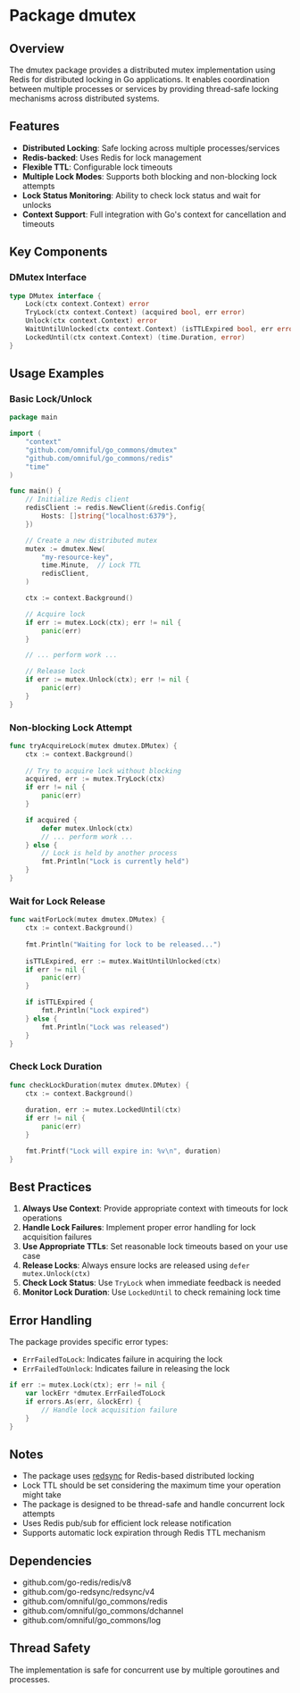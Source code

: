 # Package dmutex

## Overview
The dmutex package provides a distributed mutex implementation using Redis for distributed locking in Go applications. It enables coordination between multiple processes or services by providing thread-safe locking mechanisms across distributed systems.

## Features
- **Distributed Locking**: Safe locking across multiple processes/services
- **Redis-backed**: Uses Redis for lock management
- **Flexible TTL**: Configurable lock timeouts
- **Multiple Lock Modes**: Supports both blocking and non-blocking lock attempts
- **Lock Status Monitoring**: Ability to check lock status and wait for unlocks
- **Context Support**: Full integration with Go's context for cancellation and timeouts

## Key Components

### DMutex Interface
```go
type DMutex interface {
    Lock(ctx context.Context) error
    TryLock(ctx context.Context) (acquired bool, err error)
    Unlock(ctx context.Context) error
    WaitUntilUnlocked(ctx context.Context) (isTTLExpired bool, err error)
    LockedUntil(ctx context.Context) (time.Duration, error)
}
```

## Usage Examples

### Basic Lock/Unlock
```go
package main

import (
    "context"
    "github.com/omniful/go_commons/dmutex"
    "github.com/omniful/go_commons/redis"
    "time"
)

func main() {
    // Initialize Redis client
    redisClient := redis.NewClient(&redis.Config{
        Hosts: []string{"localhost:6379"},
    })

    // Create a new distributed mutex
    mutex := dmutex.New(
        "my-resource-key",
        time.Minute,  // Lock TTL
        redisClient,
    )

    ctx := context.Background()

    // Acquire lock
    if err := mutex.Lock(ctx); err != nil {
        panic(err)
    }

    // ... perform work ...

    // Release lock
    if err := mutex.Unlock(ctx); err != nil {
        panic(err)
    }
}
```

### Non-blocking Lock Attempt
```go
func tryAcquireLock(mutex dmutex.DMutex) {
    ctx := context.Background()
    
    // Try to acquire lock without blocking
    acquired, err := mutex.TryLock(ctx)
    if err != nil {
        panic(err)
    }

    if acquired {
        defer mutex.Unlock(ctx)
        // ... perform work ...
    } else {
        // Lock is held by another process
        fmt.Println("Lock is currently held")
    }
}
```

### Wait for Lock Release
```go
func waitForLock(mutex dmutex.DMutex) {
    ctx := context.Background()
    
    fmt.Println("Waiting for lock to be released...")
    
    isTTLExpired, err := mutex.WaitUntilUnlocked(ctx)
    if err != nil {
        panic(err)
    }

    if isTTLExpired {
        fmt.Println("Lock expired")
    } else {
        fmt.Println("Lock was released")
    }
}
```

### Check Lock Duration
```go
func checkLockDuration(mutex dmutex.DMutex) {
    ctx := context.Background()
    
    duration, err := mutex.LockedUntil(ctx)
    if err != nil {
        panic(err)
    }

    fmt.Printf("Lock will expire in: %v\n", duration)
}
```

## Best Practices
1. **Always Use Context**: Provide appropriate context with timeouts for lock operations
2. **Handle Lock Failures**: Implement proper error handling for lock acquisition failures
3. **Use Appropriate TTLs**: Set reasonable lock timeouts based on your use case
4. **Release Locks**: Always ensure locks are released using `defer mutex.Unlock(ctx)`
5. **Check Lock Status**: Use `TryLock` when immediate feedback is needed
6. **Monitor Lock Duration**: Use `LockedUntil` to check remaining lock time

## Error Handling
The package provides specific error types:
- `ErrFailedToLock`: Indicates failure in acquiring the lock
- `ErrFailedToUnlock`: Indicates failure in releasing the lock

```go
if err := mutex.Lock(ctx); err != nil {
    var lockErr *dmutex.ErrFailedToLock
    if errors.As(err, &lockErr) {
        // Handle lock acquisition failure
    }
}
```

## Notes
- The package uses [redsync](https://github.com/go-redsync/redsync) for Redis-based distributed locking
- Lock TTL should be set considering the maximum time your operation might take
- The package is designed to be thread-safe and handle concurrent lock attempts
- Uses Redis pub/sub for efficient lock release notification
- Supports automatic lock expiration through Redis TTL mechanism

## Dependencies
- github.com/go-redis/redis/v8
- github.com/go-redsync/redsync/v4
- github.com/omniful/go_commons/redis
- github.com/omniful/go_commons/dchannel
- github.com/omniful/go_commons/log

## Thread Safety
The implementation is safe for concurrent use by multiple goroutines and processes. 